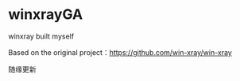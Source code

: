 # winxrayGA
winxray built myself

Based on the original project：https://github.com/win-xray/win-xray

随缘更新
